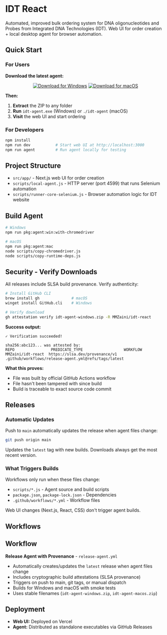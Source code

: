 # IDT React

Automated, improved bulk ordering system for DNA oligonucleotides and Probes from Integrated DNA Technologies (IDT). Web UI for order creation + local desktop agent for browser automation.

## Quick Start

### For Users

**Download the latest agent:**

<div align="center">

[![Download for Windows](https://img.shields.io/badge/Windows-0078D6?style=for-the-badge&logo=windows&logoColor=white)](https://github.com/MMZaini/idt-react/releases/latest/download/idt-agent-windows.zip)
[![Download for macOS](https://img.shields.io/badge/macOS-000000?style=for-the-badge&logo=apple&logoColor=white)](https://github.com/MMZaini/idt-react/releases/latest/download/idt-agent-macos.zip)

</div>

**Then:**

1. **Extract** the ZIP to any folder
2. **Run** `idt-agent.exe` (Windows) or `./idt-agent` (macOS)
3. **Visit** the web UI and start ordering

### For Developers

```bash
npm install
npm run dev           # Start web UI at http://localhost:3000
npm run agent         # Run agent locally for testing
```

## Project Structure

- `src/app/` - Next.js web UI for order creation
- `scripts/local-agent.js` - HTTP server (port 4599) that runs Selenium automation
- `scripts/runner-core-selenium.js` - Browser automation logic for IDT website

## Build Agent

```bash
# Windows
npm run pkg:agent:win:with-chromedriver

# macOS
npm run pkg:agent:mac
node scripts/copy-chromedriver.js
node scripts/copy-runtime-deps.js
```

## Security - Verify Downloads

All releases include SLSA build provenance. Verify authenticity:

```bash
# Install GitHub CLI
brew install gh              # macOS
winget install GitHub.cli    # Windows

# Verify download
gh attestation verify idt-agent-windows.zip -R MMZaini/idt-react
```

**Success output:**
```
✓ Verification succeeded!

sha256:abc123... was attested by:
REPO                PREDICATE_TYPE                  WORKFLOW
MMZaini/idt-react  https://slsa.dev/provenance/v1  .github/workflows/release-agent.yml@refs/tags/latest
```

**What this proves:**
- File was built by official GitHub Actions workflow
- File hasn't been tampered with since build
- Build is traceable to exact source code commit

## Releases

### Automatic Updates

Push to `main` automatically updates the release when agent files change:

```bash
git push origin main
```

Updates the `latest` tag with new builds. Downloads always get the most recent version.

### What Triggers Builds

Workflows only run when these files change:
- `scripts/*.js` - Agent source and build scripts
- `package.json`, `package-lock.json` - Dependencies
- `.github/workflows/*.yml` - Workflow files

Web UI changes (Next.js, React, CSS) don't trigger agent builds.

## Workflows

## Workflow

**Release Agent with Provenance** - `release-agent.yml`
- Automatically creates/updates the `latest` release when agent files change
- Includes cryptographic build attestations (SLSA provenance)
- Triggers on push to main, git tags, or manual dispatch
- Builds for Windows and macOS with smoke tests
- Uses stable filenames (`idt-agent-windows.zip`, `idt-agent-macos.zip`)

## Deployment

- **Web UI:** Deployed on Vercel
- **Agent:** Distributed as standalone executables via GitHub Releases